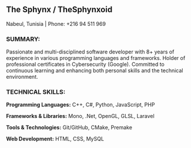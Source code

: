 ## The Sphynx / TheSphynxoid
Nabeul, Tunisia | Phone: +216 94 511 969

### SUMMARY:

Passionate and multi-disciplined software developer with 8+ years of experience in various programming languages and frameworks. Holder of professional certificates in Cybersecurity (Google). Committed to continuous learning and enhancing both personal skills and the technical environment.

### TECHNICAL SKILLS:

**Programming Languages:** C++, C#, Python, JavaScript, PHP

**Frameworks & Libraries:** Mono, .Net, OpenGL, GLSL, Laravel

**Tools & Technologies:** Git/GitHub, CMake, Premake

**Web Development:** HTML, CSS, MySQL

<!--
**TheSphynxoid/TheSphynxoid** is a ✨ _special_ ✨ repository because its `README.md` (this file) appears on your GitHub profile.

Here are some ideas to get you started:

- 🔭 I’m currently working on ...
- 🌱 I’m currently learning ...
- 👯 I’m looking to collaborate on ...
- 🤔 I’m looking for help with ...
- 💬 Ask me about ...
- 📫 How to reach me: ...
- 😄 Pronouns: ...
- ⚡ Fun fact: ...
-->
